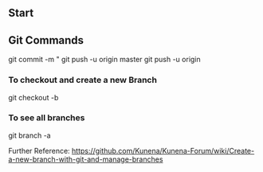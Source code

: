 ## Start

## Git Commands

git commit -m  "<message>
git push -u origin master
git push -u origin <branch name>

### To checkout and create a new Branch

git checkout -b <branch name>

### To see all branches

git branch -a

Further Reference: https://github.com/Kunena/Kunena-Forum/wiki/Create-a-new-branch-with-git-and-manage-branches


